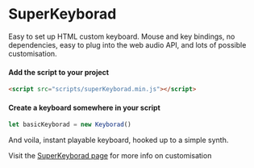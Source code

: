 # SuperKeyborad

Easy to set up HTML custom keyboard. Mouse and key bindings, no dependencies, easy to plug into the web audio API, and lots of possible customisation.

#### Add the script to your project
```html
<script src="scripts/superKeyborad.min.js"></script>
```
#### Create a keyboard somewhere in your script
```javascript
let basicKeyborad = new Keyborad()
```
And voila, instant playable keyboard, hooked up to a simple synth.

Visit the [SuperKeyborad page](https://atactionpark.github.io/SuperKeyborad/) for more info on customisation